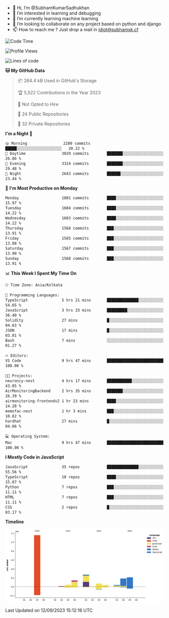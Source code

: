 - 👋 Hi, I’m @SubhamKumarSadhukhan
- 👀 I’m interested in learning and debugging
- 🌱 I’m currently learning machine learning
- 💞️ I’m looking to collaborate on any project based on python and django
- 📫 How to reach me ?
      Just drop a mail in idiot@subhamsk.cf

<!---
SubhamKumarSadhukhan/SubhamKumarSadhukhan is a ✨ special ✨ repository because its `README.md` (this file) appears on your GitHub profile.
You can click the Preview link to take a look at your changes.
--->


<!--START_SECTION:waka-->
![Code Time](http://img.shields.io/badge/Code%20Time-1%2C555%20hrs%2027%20mins-blue)

![Profile Views](http://img.shields.io/badge/Profile%20Views-7-blue)

![Lines of code](https://img.shields.io/badge/From%20Hello%20World%20I%27ve%20Written-2.2%20million%20lines%20of%20code-blue)

**🐱 My GitHub Data** 

> 📦 264.4 kB Used in GitHub's Storage 
 > 
> 🏆 5,522 Contributions in the Year 2023
 > 
> 🚫 Not Opted to Hire
 > 
> 📜 24 Public Repositories 
 > 
> 🔑 32 Private Repositories 
 > 
**I'm a Night 🦉** 

```text
🌞 Morning                2280 commits        █████░░░░░░░░░░░░░░░░░░░░   20.22 % 
🌆 Daytime                3029 commits        ███████░░░░░░░░░░░░░░░░░░   26.86 % 
🌃 Evening                3324 commits        ███████░░░░░░░░░░░░░░░░░░   29.48 % 
🌙 Night                  2643 commits        ██████░░░░░░░░░░░░░░░░░░░   23.44 % 
```
📅 **I'm Most Productive on Monday** 

```text
Monday                   1801 commits        ████░░░░░░░░░░░░░░░░░░░░░   15.97 % 
Tuesday                  1604 commits        ████░░░░░░░░░░░░░░░░░░░░░   14.22 % 
Wednesday                1603 commits        ████░░░░░░░░░░░░░░░░░░░░░   14.22 % 
Thursday                 1568 commits        ███░░░░░░░░░░░░░░░░░░░░░░   13.91 % 
Friday                   1565 commits        ███░░░░░░░░░░░░░░░░░░░░░░   13.88 % 
Saturday                 1567 commits        ███░░░░░░░░░░░░░░░░░░░░░░   13.90 % 
Sunday                   1568 commits        ███░░░░░░░░░░░░░░░░░░░░░░   13.91 % 
```


📊 **This Week I Spent My Time On** 

```text
🕑︎ Time Zone: Asia/Kolkata

💬 Programming Languages: 
TypeScript               5 hrs 21 mins       ██████████████░░░░░░░░░░░   54.65 % 
JavaScript               3 hrs 33 mins       █████████░░░░░░░░░░░░░░░░   36.40 % 
Solidity                 27 mins             █░░░░░░░░░░░░░░░░░░░░░░░░   04.63 % 
JSON                     17 mins             █░░░░░░░░░░░░░░░░░░░░░░░░   03.01 % 
Bash                     7 mins              ░░░░░░░░░░░░░░░░░░░░░░░░░   01.27 % 

🔥 Editors: 
VS Code                  9 hrs 47 mins       █████████████████████████   100.00 % 

🐱‍💻 Projects: 
neuroncy-nest            4 hrs 17 mins       ███████████░░░░░░░░░░░░░░   43.85 % 
AirMonitoringBackend     2 hrs 35 mins       ███████░░░░░░░░░░░░░░░░░░   26.39 % 
airmonitoring-frontendv2 1 hr 23 mins        ████░░░░░░░░░░░░░░░░░░░░░   14.28 % 
memofac-nest             1 hr 3 mins         ███░░░░░░░░░░░░░░░░░░░░░░   10.82 % 
hardhat                  27 mins             █░░░░░░░░░░░░░░░░░░░░░░░░   04.66 % 

💻 Operating System: 
Mac                      9 hrs 47 mins       █████████████████████████   100.00 % 
```

**I Mostly Code in JavaScript** 

```text
JavaScript               35 repos            ██████████████░░░░░░░░░░░   55.56 % 
TypeScript               10 repos            ████░░░░░░░░░░░░░░░░░░░░░   15.87 % 
Python                   7 repos             ███░░░░░░░░░░░░░░░░░░░░░░   11.11 % 
HTML                     7 repos             ███░░░░░░░░░░░░░░░░░░░░░░   11.11 % 
CSS                      2 repos             █░░░░░░░░░░░░░░░░░░░░░░░░   03.17 % 
```



**Timeline**

![Lines of Code chart](https://raw.githubusercontent.com/SubhamKumarSadhukhan/SubhamKumarSadhukhan/main/assets/bar_graph.png)


 Last Updated on 12/09/2023 15:12:16 UTC
<!--END_SECTION:waka-->
